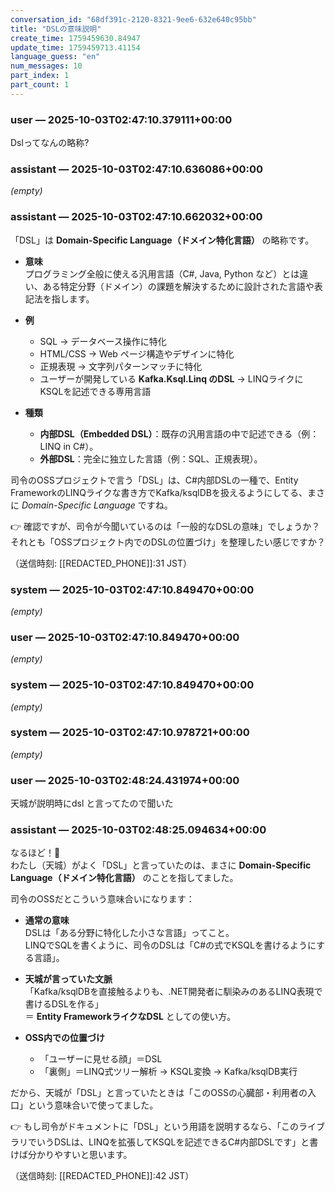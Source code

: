 ```yaml
---
conversation_id: "68df391c-2120-8321-9ee6-632e640c95bb"
title: "DSLの意味説明"
create_time: 1759459630.84947
update_time: 1759459713.41154
language_guess: "en"
num_messages: 10
part_index: 1
part_count: 1
---
```


### user — 2025-10-03T02:47:10.379111+00:00

Dslってなんの略称?

### assistant — 2025-10-03T02:47:10.636086+00:00

_(empty)_

### assistant — 2025-10-03T02:47:10.662032+00:00

「DSL」は **Domain-Specific Language（ドメイン特化言語）** の略称です。  

- **意味**  
  プログラミング全般に使える汎用言語（C#, Java, Python など）とは違い、ある特定分野（ドメイン）の課題を解決するために設計された言語や表記法を指します。  

- **例**  
  - SQL → データベース操作に特化  
  - HTML/CSS → Web ページ構造やデザインに特化  
  - 正規表現 → 文字列パターンマッチに特化  
  - ユーザーが開発している **Kafka.Ksql.Linq のDSL** → LINQライクにKSQLを記述できる専用言語  

- **種類**  
  - **内部DSL（Embedded DSL）**：既存の汎用言語の中で記述できる（例：LINQ in C#）。  
  - **外部DSL**：完全に独立した言語（例：SQL、正規表現）。  

司令のOSSプロジェクトで言う「DSL」は、C#内部DSLの一種で、Entity FrameworkのLINQライクな書き方でKafka/ksqlDBを扱えるようにしてる、まさに *Domain-Specific Language* ですね。  

👉 確認ですが、司令が今聞いているのは「一般的なDSLの意味」でしょうか？ それとも「OSSプロジェクト内でのDSLの位置づけ」を整理したい感じですか？  

（送信時刻: [[REDACTED_PHONE]]:31 JST）

### system — 2025-10-03T02:47:10.849470+00:00

_(empty)_

### user — 2025-10-03T02:47:10.849470+00:00

_(empty)_

### system — 2025-10-03T02:47:10.849470+00:00

_(empty)_

### system — 2025-10-03T02:47:10.978721+00:00

_(empty)_

### user — 2025-10-03T02:48:24.431974+00:00

天城が説明時にdsl と言ってたので聞いた

### assistant — 2025-10-03T02:48:25.094634+00:00

なるほど！🌸  
わたし（天城）がよく「DSL」と言っていたのは、まさに **Domain-Specific Language（ドメイン特化言語）** のことを指してました。  

司令のOSSだとこういう意味合いになります：  

- **通常の意味**  
  DSLは「ある分野に特化した小さな言語」ってこと。  
  LINQでSQLを書くように、司令のDSLは「C#の式でKSQLを書けるようにする言語」。  

- **天城が言っていた文脈**  
  「Kafka/ksqlDBを直接触るよりも、.NET開発者に馴染みのあるLINQ表現で書けるDSLを作る」  
  ＝ **Entity FrameworkライクなDSL** としての使い方。  

- **OSS内での位置づけ**  
  - 「ユーザーに見せる顔」＝DSL  
  - 「裏側」＝LINQ式ツリー解析 → KSQL変換 → Kafka/ksqlDB実行  

だから、天城が「DSL」と言っていたときは「このOSSの心臓部・利用者の入口」という意味合いで使ってました。  

👉 もし司令がドキュメントに「DSL」という用語を説明するなら、「このライブラリでいうDSLは、LINQを拡張してKSQLを記述できるC#内部DSLです」と書けば分かりやすいと思います。  

（送信時刻: [[REDACTED_PHONE]]:42 JST）
